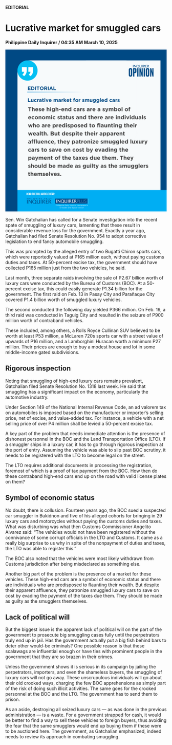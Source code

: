 **EDITORIAL**

# Lucrative market for smuggled cars

****Philippine Daily Inquirer / 04:35 AM March 10, 2025****

![Image](https://raw.githubusercontent.com/github-jl14/scrapy_api/refs/heads/main/images/editorial03102025.png)

Sen. Win Gatchalian has called for a Senate investigation into the recent spate of smuggling of luxury cars, lamenting that these result in considerable revenue loss for the government. Exactly a year ago, Gatchalian had filed Senate Resolution No. 954 to adopt corrective legislation to end fancy automobile smuggling. 

This was prompted by the alleged entry of two Bugatti Chiron sports cars, which were reportedly valued at P165 million each, without paying customs duties and taxes. At 50-percent excise tax, the government should have collected P165 million just from the two vehicles, he said.

Last month, three separate raids involving the sale of P2.67 billion worth of luxury cars were conducted by the Bureau of Customs (BOC). At a 50-percent excise tax, this could easily generate P1.34 billion for the government. The first raid on Feb. 13 in Pasay City and Parañaque City covered P1.4 billion worth of smuggled luxury vehicles. 

The second conducted the following day yielded P366 million. On Feb. 19, a third raid was conducted in Taguig City and resulted in the seizure of P900 million worth of contraband vehicles. 

These included, among others, a Rolls Royce Cullinan SUV believed to be worth at least P53 million, a McLaren 720s sports car with a street value of upwards of P16 million, and a Lamborghini Huracan worth a minimum P27 million. Their prices are enough to buy a modest house and lot in some middle-income gated subdivisions.

## Rigorous inspection

Noting that smuggling of high-end luxury cars remains prevalent, Gatchalian filed Senate Resolution No. 1318 last week. He said that smuggling has a significant impact on the economy, particularly the automotive industry. 

Under Section 149 of the National Internal Revenue Code, an ad valorem tax on automobiles is imposed based on the manufacturer or importer’s selling price, net of excise, and value-added tax. For instance, a vehicle with a net selling price of over P4 million shall be levied a 50-percent excise tax.

A key part of the problem that needs immediate attention is the presence of dishonest personnel in the BOC and the Land Transportation Office (LTO). If a smuggler ships in a luxury car, it has to go through rigorous inspection at the port of entry. Assuming the vehicle was able to slip past BOC scrutiny, it needs to be registered with the LTO to become legal on the street.

 The LTO requires additional documents in processing the registration, foremost of which is a proof of tax payment from the BOC. How then do these contraband high-end cars end up on the road with valid license plates on them?

## Symbol of economic status

No doubt, there is collusion. Fourteen years ago, the BOC sued a suspected car smuggler in Bukidnon and five of his alleged cohorts for bringing in 29 luxury cars and motorcycles without paying the customs duties and taxes. What was disturbing was what then Customs Commissioner Angelito Alvarez said: “The vehicles would not have been registered without the connivance of some corrupt officials in the LTO and Customs. It came as a really big surprise to us why in spite of the nonpayment of duties and taxes, the LTO was able to register this.” 

The BOC also noted that the vehicles were most likely withdrawn from Customs jurisdiction after being misdeclared as something else.

Another big part of the problem is the presence of a market for these vehicles. These high-end cars are a symbol of economic status and there are individuals who are predisposed to flaunting their wealth. But despite their apparent affluence, they patronize smuggled luxury cars to save on cost by evading the payment of the taxes due them. They should be made as guilty as the smugglers themselves.

## Lack of political will

But the biggest issue is the apparent lack of political will on the part of the government to prosecute big smuggling cases fully until the perpetrators truly end up in jail. Has the government actually put a big fish behind bars to deter other would-be criminals? One possible reason is that these scalawags are influential enough or have ties with prominent people in the government that they are so brazen in their crimes.

Unless the government shows it is serious in its campaign by jailing the perpetrators, importers, and even the shameless buyers, the smuggling of luxury cars will not go away. These unscrupulous individuals will go about their old crooked ways, charging the few BOC apprehensions as simply part of the risk of doing such illicit activities. The same goes for the crooked personnel at the BOC and the LTO. The government has to send them to prison.

As an aside, destroying all seized luxury cars — as was done in the previous administration — is a waste. For a government strapped for cash, it would be better to find a way to sell these vehicles to foreign buyers, thus avoiding the fear that the same smugglers would end up buying them if these were to be auctioned here. The government, as Gatchalian emphasized, indeed needs to review its approach in combating smuggling.